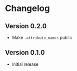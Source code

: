 # Changelog

## Version 0.2.0

* Make `.attribute_names` public

## Version 0.1.0

* Initial release

